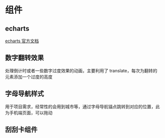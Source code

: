 # 组件

## echarts

[echarts 官方文档](https://www.echartsjs.com/index.html)

<ClientOnly>
  <parentView/>
</ClientOnly>

## 数字翻转效果

处理倒计时或者一些数字过度效果的动画，主要利用了 translate，每次为翻转的元素添加一个过度的高度

<ClientOnly>
  <numrotate/>
</ClientOnly>

## 字母导航样式

用于项目需求，经常性的会用到城市等，通过字母导航锚点跳转到对应的位置，此为手机端页面，可以拖动

<ClientOnly>
  <navView/>
</ClientOnly>

## 刮刮卡组件

<ClientOnly>
  <canvasRipple/>
</ClientOnly>
